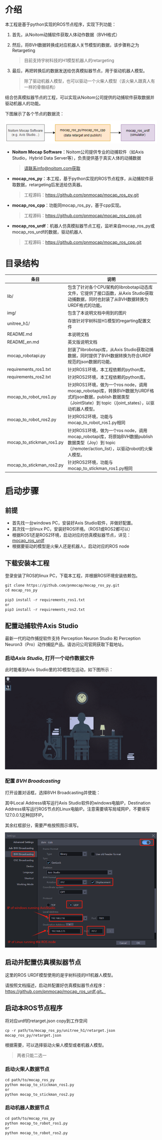 # 介绍

本工程是基于python实现的ROS节点程序，实现下列功能：

1. 首先，从Noitom动捕软件获取人体动作数据（BVH格式）

2. 然后，将BVH数据转换成对应机器人关节模型的数据，该步骤称之为Retargeting

   > 目前支持宇树科技的H1模型机器人的retargeting

3. 最后，再把转换后的数据发送给仿真模拟器节点，用于驱动机器人模型。

   > 除了驱动机器人模型，也可以驱动一个火柴人模型（该火柴人跟真人有一样的骨骼结构）

结合仿真模拟器节点的工程，可以实现从Noitom公司提供的动捕软件获取数据并驱动机器人的功能。

下图展示了各个节点的数据流：

![nodes_arch](img/nodes_arch.png)

- **Noitom Mocap Software**：Noitom公司提供专业的动捕软件（如Axis Studio，Hybrid Data Server等），负责提供基于真实人体的动捕数据

  > 请联系info@noitom.com获取

- **mocap_ros_py**：本工程，基于python实现的ROS节点程序，从动捕软件获取数据，retargeting后发送给仿真器。

  > 工程源码：https://github.com/pnmocap/mocap_ros_py.git

- **mocap_ros_cpp**：功能同mocap_ros_py，基于cpp实现。

  > 工程源码：https://github.com/pnmocap/mocap_ros_cpp.git

- **mocap_ros_urdf**：机器人仿真模拟器节点工程，监听来自mocap_ros_py或mocap_ros_urdf的数据，驱动机器人

  > 工程源码：https://github.com/pnmocap/mocap_ros_cpp.git



# 目录结构

| 条目                      | 说明                                                         |
| ------------------------- | ------------------------------------------------------------ |
| lib/                      | 包含了针对各个CPU架构的librobotapi动态库文件，它提供了接口函数，从Axis Studio获取动捕数据，同时也封装了从BVH数据转换为URDF格式的功能。 |
| img/                      | 包含了本说明文档中用到的图片                                 |
| unitree_h1/               | 存放针对宇树科技H1模型的regarting配置文件                    |
| README.md                 | 本说明文档                                                   |
| README_en.md              | 英文版说明文档                                               |
| mocap_robotapi.py         | 封装了librobotapi库，从Axis Studio获取动捕数据，同时提供了BVH数据转换为符合URDF规范的json数据的功能。 |
| requirements_ros1.txt     | 针对ROS1环境，本工程依赖的python库。                         |
| requirements_ros2.txt     | 针对ROS2环境，本工程依赖的python库。                         |
| mocap_to_robot_ros1.py    | 针对ROS1环境，做为一个ros node，调用mocap_robotapi库，转换BVH数据为URDF格式的json数据，publish 数据类型（JointState）到 topic（/joint_states），以驱动机器人模型。 |
| mocap_to_robot_ros2.py    | 针对ROS2环境，功能与mocap_to_robot_ros1.py相同               |
| mocap_to_stickman_ros1.py | 针对ROS1环境，做为一个ros node，调用mocap_robotapi库，将原始BVH数据publish 数据类型（Joy）到 topic（/remoter/action_list），以驱动robot的火柴人模型。 |
| mocap_to_stickman_ros2.py | 针对ROS2环境，功能与mocap_to_stickman_ros1.py相同            |

# 启动步骤

## 前提

- 首先找一台windows PC，安装好Axis Studio软件，并做好配置。
- 其次找一台linux PC，安装好ROS环境。（ROS1或ROS2都可以）
- 根据ROS1还是ROS2环境，启动对应的仿真模拟器节点，详见： [mocap_ros_urdf](https://github.com/pnmocap/mocap_ros_urdf.git)
- 根据要驱动的模型是火柴人还是机器人，启动对应的ROS node

## 下载安装本工程

登录安装了ROS的linux PC，下载本工程，并根据ROS环境安装依赖包。

```
git clone https://github.com/pnmocap/mocap_ros_py.git
cd mocap_ros_py

pip3 install -r requirements_ros1.txt
or
pip3 install -r requirements_ros2.txt
```


## 配置动捕软件Axis Studio

最新一代的动作捕捉软件支持 Perception Neuron Studio 和 Perception Neuron3（Pro）动作捕捉产品。请访问公司官网获取下载地址。

### 启动*Axis Studio*, 打开一个动作数据文件

此时能看到Axis Studio里的3D模型在运动，如下图所示：

   [![img](img/launch_axis_studio.gif)](img/launch_axis_studio.gif)

### 配置 *BVH Broadcasting*

打开设置对话框，选择BVH Broadcasting并使能：

其中Local Address填写运行Axis Studio软件的windows电脑IP，Destination Address填写运行ROS节点的Linux电脑IP。注意需要填写局域网IP，不要填写127.0.0.1这种回环IP。

其余红框部分，需要严格按照图示填写。

![1740031721398](img/bvh_edit.png)



##  启动并配置仿真模拟器节点

这里的ROS URDF模型使用的是宇树科技的H1机器人模型。

请按照文档描述，启动并配置好仿真模拟器节点程序： https://github.com/pnmocap/mocap_ros_urdf.git。



## 启动本ROS节点程序

将对应urdf的retarget.json  copy到工作空间

~~~
cp -r path/to/mocap_ros_py/unitree_h1/retarget.json  mocap_ros_py/retarget.json
~~~

根据需要，可以选择驱动火柴人模型或者机器人模型。

> 两者只能二选一

### 启动火柴人数据节点

```
cd path/to/mocap_ros_py
python mocap_to_stickman_ros1.py
or
python mocap_to_stickman_ros2.py
```

### 启动机器人数据节点

```
cd path/to/mocap_ros_py
python mocap_to_robot_ros1.py
or
python mocap_to_robot_ros2.py
```

